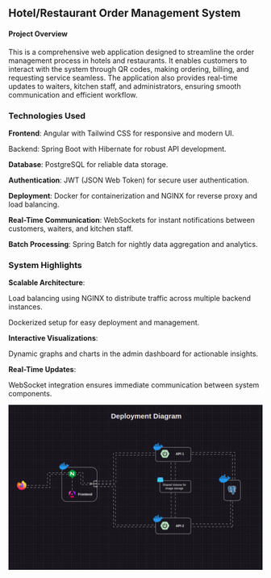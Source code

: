 ## Hotel/Restaurant Order Management System

#### Project Overview

This is a comprehensive web application designed to streamline the order management process in hotels and restaurants. It enables customers to interact with the system through QR codes, making ordering, billing, and requesting service seamless. The application also provides real-time updates to waiters, kitchen staff, and administrators, ensuring smooth communication and efficient workflow.

### Technologies Used

**Frontend**: Angular with Tailwind CSS for responsive and modern UI.

Backend: Spring Boot with Hibernate for robust API development.

**Database**: PostgreSQL for reliable data storage.

**Authentication**: JWT (JSON Web Token) for secure user authentication.

**Deployment**: Docker for containerization and NGINX for reverse proxy and load balancing.

**Real-Time Communication**: WebSockets for instant notifications between customers, waiters, and kitchen staff.

**Batch Processing**: Spring Batch for nightly data aggregation and analytics.

### System Highlights

**Scalable Architecture**:

Load balancing using NGINX to distribute traffic across multiple backend instances.

Dockerized setup for easy deployment and management.

**Interactive Visualizations**:

Dynamic graphs and charts in the admin dashboard for actionable insights.

**Real-Time Updates**:

WebSocket integration ensures immediate communication between system components.


![](/diagram/deployment-diagram.png)